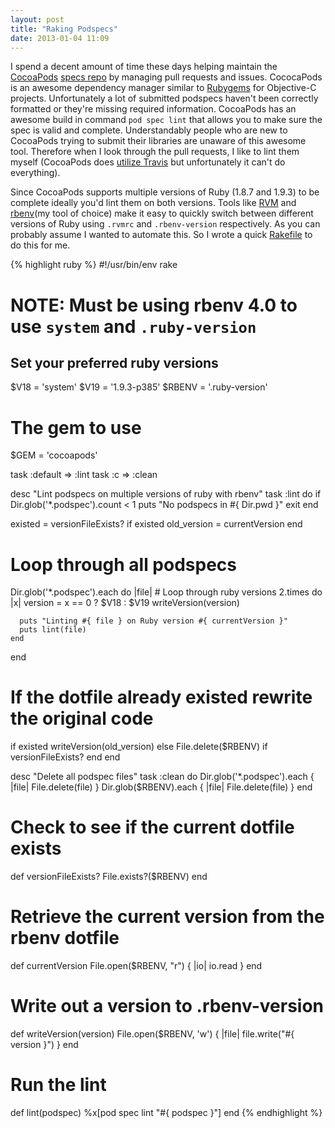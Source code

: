 ```yaml
---
layout: post
title: "Raking Podspecs"
date: 2013-01-04 11:09
---
```


I spend a decent amount of time these days helping maintain the [CocoaPods](http://cocoapods.org/) [specs repo](http://github.com/cocoapods/specs) by managing pull requests and issues. CococaPods is an awesome dependency manager similar to [Rubygems](http://rubygems.org/) for Objective-C projects. Unfortunately a lot of submitted podspecs haven't been correctly formatted or they're missing required information. CocoaPods has an awesome build in command `pod spec lint` that allows you to make sure the spec is valid and complete. Understandably people who are new to CocoaPods trying to submit their libraries are unaware of this awesome tool. Therefore when I look through the pull requests, I like to lint them myself (CocoaPods does [utilize Travis](https://travis-ci.org/CocoaPods/Specs) but unfortunately it can't do everything).

Since CocoaPods supports multiple versions of Ruby (1.8.7 and 1.9.3) to be complete ideally you'd lint them on both versions. Tools like [RVM](https://rvm.io/) and [rbenv](https://github.com/sstephenson/rbenv)(my tool of choice) make it easy to quickly switch between different versions of Ruby using `.rvmrc` and `.rbenv-version` respectively. As you can probably assume I wanted to automate this. So I wrote a quick [Rakefile](http://rake.rubyforge.org/) to do this for me.

{% highlight ruby %}
#!/usr/bin/env rake

# NOTE: Must be using rbenv 4.0 to use `system` and `.ruby-version`
## Set your preferred ruby versions
$V18 = 'system'
$V19 = '1.9.3-p385'
$RBENV = '.ruby-version'

# The gem to use
$GEM = 'cocoapods'

task :default => :lint
task :c       => :clean

desc "Lint podspecs on multiple versions of ruby with rbenv"
task :lint do
  if Dir.glob('*.podspec').count < 1
    puts "No podspecs in #{ Dir.pwd }"
    exit
  end

  existed = versionFileExists?
  if existed
    old_version = currentVersion
  end

  # Loop through all podspecs
  Dir.glob('*.podspec').each do |file|
    # Loop through ruby versions
    2.times do |x|
      version = x == 0 ? $V18 : $V19
      writeVersion(version)

      puts "Linting #{ file } on Ruby version #{ currentVersion }"
      puts lint(file)
    end
  end

  # If the dotfile already existed rewrite the original code
  if existed
    writeVersion(old_version)
  else
    File.delete($RBENV) if versionFileExists?
  end
end

desc "Delete all podspec files"
task :clean do
  Dir.glob('*.podspec').each { |file| File.delete(file) }
  Dir.glob($RBENV).each { |file| File.delete(file) }
end

# Check to see if the current dotfile exists
def versionFileExists?
  File.exists?($RBENV)
end

# Retrieve the current version from the rbenv dotfile
def currentVersion
  File.open($RBENV, "r") { |io| io.read }
end

# Write out a version to .rbenv-version
def writeVersion(version)
  File.open($RBENV, 'w') { |file| file.write("#{ version }") }
end

# Run the lint
def lint(podspec)
  %x[pod spec lint "#{ podspec }"]
end
{% endhighlight %}

